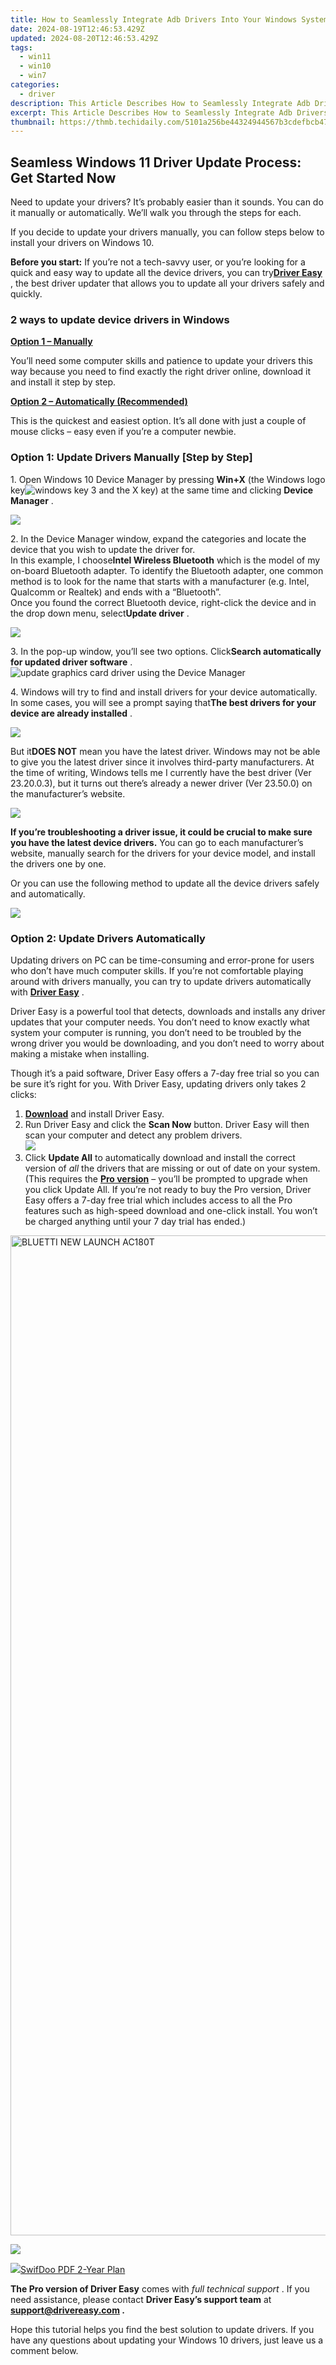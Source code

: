 ```yaml
---
title: How to Seamlessly Integrate Adb Drivers Into Your Windows System
date: 2024-08-19T12:46:53.429Z
updated: 2024-08-20T12:46:53.429Z
tags:
  - win11
  - win10
  - win7
categories:
  - driver
description: This Article Describes How to Seamlessly Integrate Adb Drivers Into Your Windows System
excerpt: This Article Describes How to Seamlessly Integrate Adb Drivers Into Your Windows System
thumbnail: https://thmb.techidaily.com/5101a256be44324944567b3cdefbcb470dad072a31cdc714305925ec88d3af54.jpg
---
```


## Seamless Windows 11 Driver Update Process: Get Started Now

Need to update your drivers? It’s probably easier than it sounds. You can do it manually or automatically. We’ll walk you through the steps for each.

 If you decide to update your drivers manually, you can follow steps below to install your drivers on Windows 10.

**Before you start:** If you’re not a tech-savvy user, or you’re looking for a quick and easy way to update all the device drivers, you can try[**Driver Easy**](https://tools.techidaily.com/drivereasy/download/) , the best driver updater that allows you to update all your drivers safely and quickly.

### 2 ways to update device drivers in Windows

[**Option 1 – Manually**](https://tools.techidaily.com/drivereasy/download/)

 You’ll need some computer skills and patience to update your drivers this way because you need to find exactly the right driver online, download it and install it step by step.

[**Option 2 – Automatically (Recommended)**](https://www.drivereasy.com/knowledge/how-to-update-drivers-after-upgrading-to-windows-10/#method2)

 This is the quickest and easiest option. It’s all done with just a couple of mouse clicks – easy even if you’re a computer newbie.

### Option 1: Update Drivers Manually \[Step by Step\]

 1\. Open Windows 10 Device Manager by pressing **Win+X** (the Windows logo key![windows key 3](https://images.drivereasy.com/wp-content/uploads/2015/08/windows-key-3.png) and the X key) at the same time and clicking **Device Manager** .

![](https://images.drivereasy.com/wp-content/uploads/2017/12/img_5a27ccd856fe1.jpg)

 2\. In the Device Manager window, expand the categories and locate the device that you wish to update the driver for.  
 In this example, I choose**Intel Wireless Bluetooth** which is the model of my on-board Bluetooth adapter. To identify the Bluetooth adapter, one common method is to look for the name that starts with a manufacturer (e.g. Intel, Qualcomm or Realtek) and ends with a “Bluetooth”.  
 Once you found the correct Bluetooth device, right-click the device and in the drop down menu, select**Update driver** .

![](https://www.drivereasy.com/wp-content/uploads/2015/08/intel-bluetooth-driver-update.jpg)

 3\. In the pop-up window, you’ll see two options. Click**Search automatically for updated driver software** . ![update graphics card driver using the Device Manager](https://www.drivereasy.com/wp-content/uploads/2020/11/search-automatically-for-updated-software.jpg)

 4\. Windows will try to find and install drivers for your device automatically. In some cases, you will see a prompt saying that**The best drivers for your device are already installed** .

![](https://www.drivereasy.com/wp-content/uploads/2015/08/best-driver-already-installed-bluetooth.jpg)

 But it**DOES NOT** mean you have the latest driver. Windows may not be able to give you the latest driver since it involves third-party manufacturers. At the time of writing, Windows tells me I currently have the best driver (Ver 23.20.0.3), but it turns out there’s already a newer driver (Ver 23.50.0) on the manufacturer’s website.

![](https://www.drivereasy.com/wp-content/uploads/2015/08/best-driver-already-installed-bluetooth-2-1200x562.jpg)

 **If you’re troubleshooting a driver issue, it could be crucial to make sure you have the latest device drivers.** You can go to each manufacturer’s website, manually search for the drivers for your device model, and install the drivers one by one.

 Or you can use the following method to update all the device drivers safely and automatically.

<!-- affiliate ads begin -->
<a href="https://secure.2checkout.com/order/checkout.php?PRODS=32667153&QTY=1&AFFILIATE=108875&CART=1"><img src="https://www.coolmuster.com/uploads/image/20201228/feature02.png" border="0"></a>
<!-- affiliate ads end -->
### Option 2: Update Drivers Automatically

 Updating drivers on PC can be time-consuming and error-prone for users who don’t have much computer skills. If you’re not comfortable playing around with drivers manually, you can try to update drivers automatically with **[Driver Easy](https://tools.techidaily.com/drivereasy/download/)**  .

 Driver Easy is a powerful tool that detects, downloads and installs any driver updates that your computer needs. You don’t need to know exactly what system your computer is running, you don’t need to be troubled by the wrong driver you would be downloading, and you don’t need to worry about making a mistake when installing.

 Though it’s a paid software, Driver Easy offers a 7-day free trial so you can be sure it’s right for you. With Driver Easy, updating drivers only takes 2 clicks:

1. [**Download**](https://tools.techidaily.com/drivereasy/download/) and install Driver Easy.
2. Run Driver Easy and click the **Scan Now**  button. Driver Easy will then scan your computer and detect any problem drivers.  
![](https://www.drivereasy.com/wp-content/uploads/2024/05/DE-scan-now-6.0.jpg)
3. Click **Update All** to automatically download and install the correct version of _all_ the drivers that are missing or out of date on your system. (This requires the **[Pro version](https://tools.techidaily.com/drivereasy/download/)**  – you’ll be prompted to upgrade when you click Update All. If you’re not ready to buy the Pro version, Driver Easy offers a 7-day free trial which includes access to all the Pro features such as high-speed download and one-click install. You won’t be charged anything until your 7 day trial has ended.)  
<!-- affiliate ads begin -->
<a href="https://bluettieu.pxf.io/c/5597632/2042323/17091" target="_top" id="2042323"><img src="//a.impactradius-go.com/display-ad/17091-2042323" border="0" alt="BLUETTI NEW LAUNCH AC180T" width="3840" height="1600"/></a><img height="0" width="0" src="https://imp.pxf.io/i/5597632/2042323/17091" style="position:absolute;visibility:hidden;" border="0" />
<!-- affiliate ads end -->
![](https://www.drivereasy.com/wp-content/uploads/2020/10/6_0_update-all.jpg)

<!-- affiliate ads begin -->
<a href="https://purchase.swifdoo.com/order/checkout.php?PRODS=40002580&QTY=1&AFFILIATE=108875&CART=1"><img src="https://secure.avangate.com/images/merchant/8b932759a5a04ddb34bf79e3f9072e4b/products/3_Product%20box%20white-1024x1024.png" border="0">SwifDoo PDF 2-Year Plan</a>
<!-- affiliate ads end -->
**The Pro version of Driver Easy** comes with _full technical support_ . If you need assistance, please contact **Driver Easy’s support team** at **[support@drivereasy.com](https://tools.techidaily.com/drivereasy/download/) .**

 Hope this tutorial helps you find the best solution to update drivers. If you have any questions about updating your Windows 10 drivers, just leave us a comment below.

<ins class="adsbygoogle"
     style="display:block"
     data-ad-format="autorelaxed"
     data-ad-client="ca-pub-7571918770474297"
     data-ad-slot="1223367746"></ins>



<ins class="adsbygoogle"
     style="display:block"
     data-ad-client="ca-pub-7571918770474297"
     data-ad-slot="8358498916"
     data-ad-format="auto"
     data-full-width-responsive="true"></ins>


